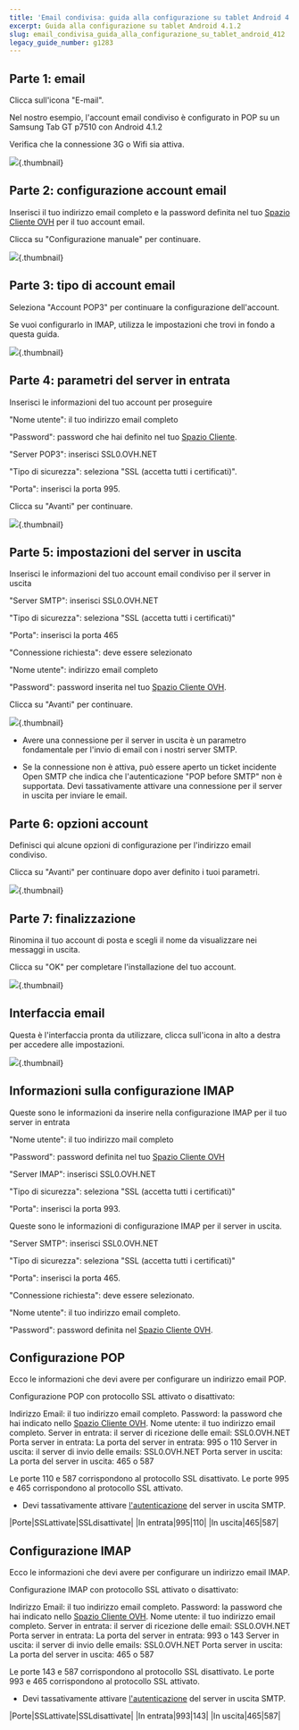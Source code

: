 ```yaml
---
title: 'Email condivisa: guida alla configurazione su tablet Android 4.1.2'
excerpt: Guida alla configurazione su tablet Android 4.1.2
slug: email_condivisa_guida_alla_configurazione_su_tablet_android_412
legacy_guide_number: g1283
---
```



## Parte 1: email
Clicca sull'icona "E-mail".

Nel nostro esempio, l'account email condiviso è configurato in POP su un Samsung Tab GT p7510 con Android 4.1.2

Verifica che la connessione 3G o Wifi sia attiva.

![](images/img_1161.jpg){.thumbnail}


## Parte 2: configurazione account email
Inserisci il tuo indirizzo email completo e la password definita nel tuo [Spazio Cliente OVH](https://www.ovh.com/auth/?action=gotomanager) per il tuo account email.

Clicca su "Configurazione manuale" per continuare.

![](images/img_1162.jpg){.thumbnail}


## Parte 3: tipo di account email
Seleziona "Account POP3" per continuare la configurazione dell'account.

Se vuoi configurarlo in IMAP, utilizza le impostazioni che trovi in fondo a questa guida.

![](images/img_1163.jpg){.thumbnail}


## Parte 4: parametri del server in entrata
Inserisci le informazioni del tuo account per proseguire

"Nome utente": il tuo indirizzo email completo

"Password": password che hai definito nel tuo [Spazio Cliente](https://www.ovh.com/auth/?action=gotomanager).

"Server POP3": inserisci SSL0.OVH.NET

"Tipo di sicurezza": seleziona "SSL (accetta tutti i certificati)".

"Porta": inserisci la porta 995.

Clicca su "Avanti" per continuare.

![](images/img_1164.jpg){.thumbnail}


## Parte 5: impostazioni del server in uscita
Inserisci le informazioni del tuo account email condiviso per il server in uscita

"Server SMTP": inserisci SSL0.OVH.NET

"Tipo di sicurezza": seleziona "SSL (accetta tutti i certificati)"

"Porta": inserisci la porta 465

"Connessione richiesta": deve essere selezionato 

"Nome utente": indirizzo email completo

"Password": password inserita nel tuo [Spazio Cliente OVH](https://www.ovh.com/auth/?action=gotomanager).

Clicca su "Avanti" per continuare.

![](images/img_1165.jpg){.thumbnail}

- Avere una connessione per il server in uscita è un parametro fondamentale per l'invio di email con i nostri server SMTP.

- Se la connessione non è attiva, può essere aperto un ticket incidente Open SMTP che indica che l'autenticazione "POP before SMTP" non è supportata. Devi tassativamente attivare una connessione per il server in uscita per inviare le email.




## Parte 6: opzioni account
Definisci qui alcune opzioni di configurazione per l'indirizzo email condiviso.

Clicca su "Avanti" per continuare dopo aver definito i tuoi parametri.

![](images/img_1166.jpg){.thumbnail}


## Parte 7: finalizzazione
Rinomina il tuo account di posta e scegli il nome da visualizzare nei messaggi in uscita.

Clicca su "OK" per completare l'installazione del tuo account.

![](images/img_1167.jpg){.thumbnail}


## Interfaccia email
Questa è l'interfaccia pronta da utilizzare, clicca sull'icona in alto a destra per accedere alle impostazioni.

![](images/img_1168.jpg){.thumbnail}


## Informazioni sulla configurazione IMAP
Queste sono le informazioni da inserire nella configurazione IMAP per il tuo server in entrata

"Nome utente": il tuo indirizzo mail completo

"Password": password definita nel tuo [Spazio Cliente OVH](https://www.ovh.com/auth/?action=gotomanager)

"Server IMAP": inserisci SSL0.OVH.NET

"Tipo di sicurezza": seleziona "SSL (accetta tutti i certificati)"

"Porta": inserisci la porta 993.

Queste sono le informazioni di configurazione IMAP per il server in uscita. 

"Server SMTP": inserisci SSL0.OVH.NET

"Tipo di sicurezza": seleziona "SSL (accetta tutti i certificati)"

"Porta": inserisci la porta 465.

"Connessione richiesta": deve essere selezionato.

"Nome utente": il tuo indirizzo email completo.

"Password": password definita nel [Spazio Cliente OVH](https://www.ovh.com/auth/?action=gotomanager).


## Configurazione POP
Ecco le informazioni che devi avere per configurare un indirizzo email POP.

Configurazione POP con protocollo SSL attivato o disattivato: 

Indirizzo Email: il tuo indirizzo email completo.
Password: la password che hai indicato nello [Spazio Cliente OVH](https://www.ovh.com/auth/?action=gotomanager).
Nome utente: il tuo indirizzo email completo.
Server in entrata: il server di ricezione delle email: SSL0.OVH.NET
Porta server in entrata: La porta del server in entrata: 995 o 110
Server in uscita: il server di invio delle emails: SSL0.OVH.NET
Porta server in uscita: La porta del server in uscita: 465 o 587

Le porte 110 e 587 corrispondono al protocollo SSL disattivato.
Le porte 995 e 465 corrispondono al protocollo SSL attivato.


- Devi tassativamente attivare [l'autenticazione](#configuration_protocole_pop_partie_5_parametres_du_serveur_sortant) del server in uscita SMTP.


|Porte|SSLattivate|SSLdisattivate|
|In entrata|995|110|
|In uscita|465|587|




## Configurazione IMAP
Ecco le informazioni che devi avere per configurare un indirizzo email IMAP.

Configurazione IMAP con protocollo SSL attivato o disattivato: 

Indirizzo Email: il tuo indirizzo email completo.
Password: la password che hai indicato nello [Spazio Cliente OVH](https://www.ovh.com/auth/?action=gotomanager).
Nome utente: il tuo indirizzo email completo.
Server in entrata: il server di ricezione delle email: SSL0.OVH.NET
Porta server in entrata: La porta del server in entrata: 993 o 143
Server in uscita: il server di invio delle emails: SSL0.OVH.NET
Porta server in uscita: La porta del server in uscita: 465 o 587

Le porte 143 e 587 corrispondono al protocollo SSL disattivato.
Le porte 993 e 465 corrispondono al protocollo SSL attivato.


- Devi tassativamente attivare [l'autenticazione](#configuration_protocole_pop_partie_5_parametres_du_serveur_sortant) del server in uscita SMTP.


|Porte|SSLattivate|SSLdisattivate|
|In entrata|993|143|
|In uscita|465|587|




